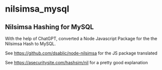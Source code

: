 # nilsimsa_mysql
## Nilsimsa Hashing for MySQL

With the help of ChatGPT, converted a Node Javascript Package for the the Nilsimsa Hash to MySQL.

See https://github.com/dsablic/node-nilsimsa  for the JS package translated

See https://asecuritysite.com/hashsim/nil for a pretty good explanation
